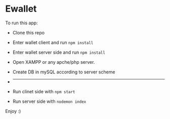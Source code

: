 # Ewallet
 
To run this app:
* Clone this repo
* Enter wallet client and run `npm install`
* Enter wallet server side and run `npm install`
* Open XAMPP or any apche/php server.
* Create DB in mySQL according to server scheme
* --------------

* Run clinet side with `npm start`
* Run server side with `nodemon index`

Enjoy :)

